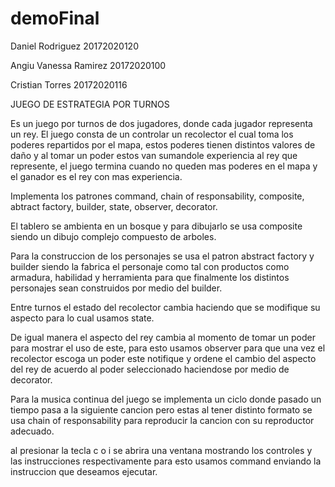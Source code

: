# demoFinal

Daniel Rodriguez 20172020120

Angiu Vanessa Ramirez 20172020100

Cristian Torres 20172020116

JUEGO DE ESTRATEGIA POR TURNOS

Es un juego por turnos de dos jugadores, donde cada jugador representa un rey. El juego consta de un controlar un recolector el cual toma los poderes repartidos por el mapa, estos poderes tienen distintos valores de daño y al tomar un poder estos van sumandole experiencia al rey que represente, el juego termina cuando no queden mas poderes en el mapa y el ganador es el rey con mas experiencia.

Implementa los patrones command, chain of responsability, composite, abtract factory, builder, state, observer, decorator.

El tablero se ambienta en un bosque y para dibujarlo se usa composite siendo un dibujo complejo compuesto de arboles.

Para la construccion de los personajes se usa el patron abstract factory y builder siendo la fabrica el personaje como tal con productos como armadura, habilidad y herramienta para que finalmente los distintos personajes sean construidos por medio del builder.

Entre turnos el estado del recolector cambia haciendo que se modifique su aspecto para lo cual usamos state.

De igual manera el aspecto del rey cambia al momento de tomar un poder para mostrar el uso de este, para esto usamos observer para que una vez el recolector escoga un poder este notifique y ordene el cambio del aspecto del rey de acuerdo al poder seleccionado haciendose por medio de decorator.

Para la musica continua del juego se implementa un ciclo donde pasado un tiempo pasa a la siguiente cancion pero estas al tener distinto formato se usa chain of responsability para reproducir la cancion con su reproductor adecuado.

al presionar la tecla c o i se abrira una ventana mostrando los controles y las instrucciones respectivamente para esto usamos command enviando la instruccion que deseamos ejecutar.
